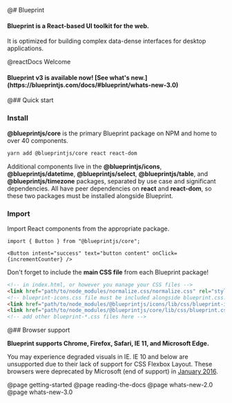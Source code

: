 @# Blueprint

#### Blueprint is a React-based UI toolkit for the web.

It is optimized for building complex data-dense interfaces for desktop applications.

@reactDocs Welcome

<div class="@ns-callout @ns-intent-success @ns-icon-endorsed">
    <h4 class="@ns-heading">Blueprint v3 is available now! [See what's new.](https://blueprintjs.com/docs/#blueprint/whats-new-3.0)</h4>
</div>

@## Quick start

### Install

**@blueprintjs/core** is the primary Blueprint package on NPM and home to over 40 components.

```sh
yarn add @blueprintjs/core react react-dom
```

Additional components live in the **@blueprintjs/icons**, **@blueprintjs/datetime**, **@blueprintjs/select**, **@blueprintjs/table**, and **@blueprintjs/timezone** packages, separated by use case and significant dependencies. All have peer dependencies on **react** and **react-dom**, so these two packages must be installed alongside Blueprint.

### Import

Import React components from the appropriate package.

```tsx
import { Button } from "@blueprintjs/core";

<Button intent="success" text="button content" onClick={incrementCounter} />
```

Don't forget to include the **main CSS file** from each Blueprint package!

```html
<!-- in index.html, or however you manage your CSS files -->
<link href="path/to/node_modules/normalize.css/normalize.css" rel="stylesheet" />
<!-- blueprint-icons.css file must be included alongside blueprint.css! -->
<link href="path/to/node_modules/@blueprintjs/icons/lib/css/blueprint-icons.css" rel="stylesheet" />
<link href="path/to/node_modules/@blueprintjs/core/lib/css/blueprint.css" rel="stylesheet" />
<!-- add other blueprint-*.css files here -->
```

@## Browser support

**Blueprint supports Chrome, Firefox, Safari, IE 11, and Microsoft Edge.**

You may experience degraded visuals in IE.
IE 10 and below are unsupported due to their lack of support for CSS Flexbox Layout.
These browsers were deprecated by Microsoft (end of support) in [January 2016](https://www.microsoft.com/en-us/WindowsForBusiness/End-of-IE-support).

@page getting-started
@page reading-the-docs
@page whats-new-2.0
@page whats-new-3.0
